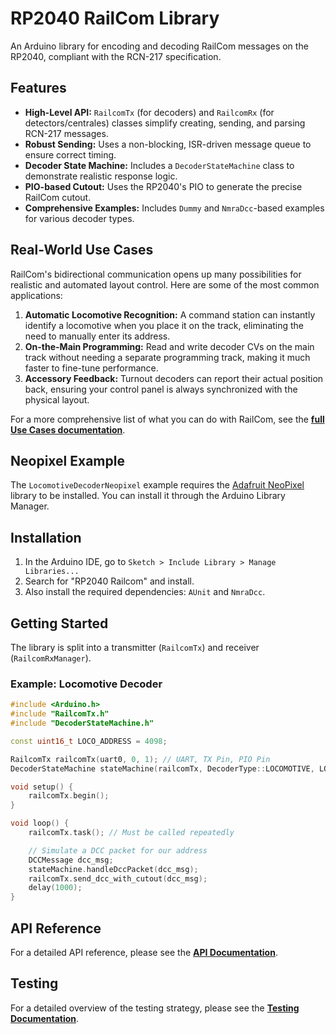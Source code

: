 # RP2040 RailCom Library

An Arduino library for encoding and decoding RailCom messages on the RP2040, compliant with the RCN-217 specification.

## Features

-   **High-Level API:** `RailcomTx` (for decoders) and `RailcomRx` (for detectors/centrales) classes simplify creating, sending, and parsing RCN-217 messages.
-   **Robust Sending:** Uses a non-blocking, ISR-driven message queue to ensure correct timing.
-   **Decoder State Machine:** Includes a `DecoderStateMachine` class to demonstrate realistic response logic.
-   **PIO-based Cutout:** Uses the RP2040's PIO to generate the precise RailCom cutout.
-   **Comprehensive Examples:** Includes `Dummy` and `NmraDcc`-based examples for various decoder types.

## Real-World Use Cases

RailCom's bidirectional communication opens up many possibilities for realistic and automated layout control. Here are some of the most common applications:

1.  **Automatic Locomotive Recognition:** A command station can instantly identify a locomotive when you place it on the track, eliminating the need to manually enter its address.
2.  **On-the-Main Programming:** Read and write decoder CVs on the main track without needing a separate programming track, making it much faster to fine-tune performance.
3.  **Accessory Feedback:** Turnout decoders can report their actual position back, ensuring your control panel is always synchronized with the physical layout.

For a more comprehensive list of what you can do with RailCom, see the **[full Use Cases documentation](docs/UseCases.md)**.

## Neopixel Example

The `LocomotiveDecoderNeopixel` example requires the [Adafruit NeoPixel](https://github.com/adafruit/Adafruit_NeoPixel) library to be installed. You can install it through the Arduino Library Manager.

## Installation
1.  In the Arduino IDE, go to `Sketch > Include Library > Manage Libraries...`
2.  Search for "RP2040 Railcom" and install.
3.  Also install the required dependencies: `AUnit` and `NmraDcc`.

## Getting Started

The library is split into a transmitter (`RailcomTx`) and receiver (`RailcomRxManager`).

### Example: Locomotive Decoder

```cpp
#include <Arduino.h>
#include "RailcomTx.h"
#include "DecoderStateMachine.h"

const uint16_t LOCO_ADDRESS = 4098;

RailcomTx railcomTx(uart0, 0, 1); // UART, TX Pin, PIO Pin
DecoderStateMachine stateMachine(railcomTx, DecoderType::LOCOMOTIVE, LOCO_ADDRESS);

void setup() {
    railcomTx.begin();
}

void loop() {
    railcomTx.task(); // Must be called repeatedly

    // Simulate a DCC packet for our address
    DCCMessage dcc_msg;
    stateMachine.handleDccPacket(dcc_msg);
    railcomTx.send_dcc_with_cutout(dcc_msg);
    delay(1000);
}
```

## API Reference
For a detailed API reference, please see the **[API Documentation](docs/API_Reference.md)**.

## Testing
For a detailed overview of the testing strategy, please see the **[Testing Documentation](docs/Testing.md)**.
